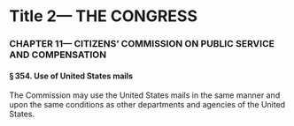 
# Title 2— THE CONGRESS
### CHAPTER 11— CITIZENS’ COMMISSION ON PUBLIC SERVICE AND COMPENSATION
#### § 354. Use of United States mails

The Commission may use the United States mails in the same manner and upon the same conditions as other departments and agencies of the United States.
